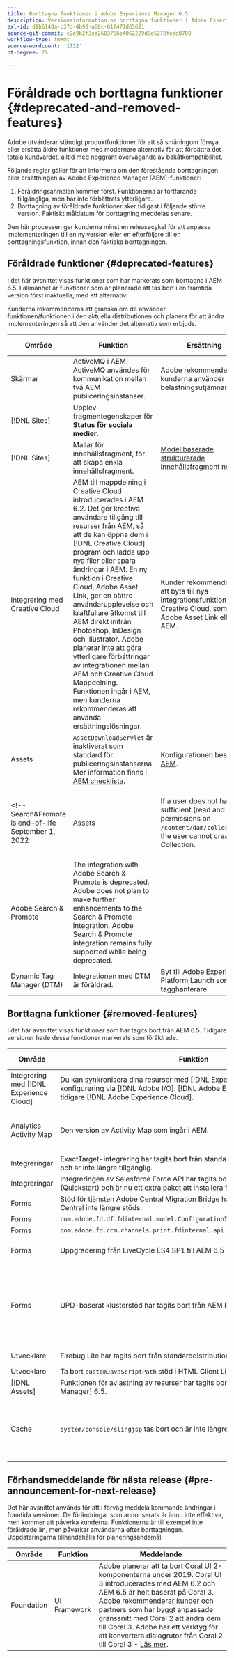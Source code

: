 ```yaml
---
title: Borttagna funktioner i Adobe Experience Manager 6.5.
description: Versionsinformation om borttagna funktioner i Adobe Experience Manager 6.5.
exl-id: d9b6140a-c37d-4b90-a60c-01f471d65621
source-git-commit: c2e9b2f3ea2603766e4062229d8e5278feed8788
workflow-type: tm+mt
source-wordcount: '1732'
ht-degree: 2%

---
```


# Föråldrade och borttagna funktioner {#deprecated-and-removed-features}

Adobe utvärderar ständigt produktfunktioner för att så småningom förnya eller ersätta äldre funktioner med modernare alternativ för att förbättra det totala kundvärdet, alltid med noggrant övervägande av bakåtkompatibilitet.

Följande regler gäller för att informera om den förestående borttagningen eller ersättningen av Adobe Experience Manager (AEM)-funktioner:

1. Föråldringsanmälan kommer först. Funktionerna är fortfarande tillgängliga, men har inte förbättrats ytterligare.
1. Borttagning av föråldrade funktioner sker tidigast i följande större version. Faktiskt måldatum för borttagning meddelas senare.

Den här processen ger kunderna minst en releasecykel för att anpassa implementeringen till en ny version eller en efterföljare till en borttagningsfunktion, innan den faktiska borttagningen.

## Föråldrade funktioner {#deprecated-features}

I det här avsnittet visas funktioner som har markerats som borttagna i AEM 6.5. I allmänhet är funktioner som är planerade att tas bort i en framtida version först inaktuella, med ett alternativ.

Kunderna rekommenderas att granska om de använder funktionen/funktionen i den aktuella distributionen och planera för att ändra implementeringen så att den använder det alternativ som erbjuds.

| Område | Funktion | Ersättning | Version (SP) |
|---|---|---|---|
| Skärmar | ActiveMQ i AEM. ActiveMQ användes för kommunikation mellan två AEM publiceringsinstanser. | Adobe rekommenderar att kunderna använder belastningsutjämnare. |  |
| [!DNL Sites] | Upplev fragmentegenskaper för **Status för sociala medier**. |   | 6.5.11.0 |
| [!DNL Sites] | Mallar för innehållsfragment, för att skapa enkla innehållsfragment. | [Modellbaserade strukturerade innehållsfragment](/help/assets/content-fragments/content-fragments-models.md) nu. | 6.5.11.0 |
| Integrering med Creative Cloud | AEM till mappdelning i Creative Cloud introducerades i AEM 6.2. Det ger kreativa användare tillgång till resurser från AEM, så att de kan öppna dem i [!DNL Creative Cloud] program och ladda upp nya filer eller spara ändringar i AEM. En ny funktion i Creative Cloud, Adobe Asset Link, ger en bättre användarupplevelse och kraftfullare åtkomst till AEM direkt inifrån Photoshop, InDesign och Illustrator. Adobe planerar inte att göra ytterligare förbättringar av integrationen mellan AEM och Creative Cloud Mappdelning. Funktionen ingår i AEM, men kunderna rekommenderas att använda ersättningslösningar. | Kunder rekommenderas att byta till nya integrationsfunktioner för Creative Cloud, som Adobe Asset Link eller AEM. |  |
| Assets | `AssetDownloadServlet` är inaktiverat som standard för publiceringsinstanserna. Mer information finns i [AEM checklista](/help/sites-administering/security-checklist.md). | Konfigurationen beskrivs i [AEM](/help/sites-administering/security-checklist.md). |  |
<!-- Search&Promote is end-of-life September 1, 2022 | Assets | If a user does not have sufficient (read and write) permissions on `/content/dam/collections`, the user cannot create a Collection. | Honor the access control setup of user and ensure appropriate permissions. ||
|Adobe Search & Promote|The integration with Adobe Search & Promote is deprecated. Adobe does not plan to make further enhancements to the Search & Promote integration. Adobe Search & Promote integration remains fully supported while being deprecated.||| -->
| Dynamic Tag Manager (DTM) | Integrationen med DTM är föråldrad. | Byt till Adobe Experience Platform Launch som tagghanterare. || |Adobe Target|Genom att lägga till möjligheten för AEM att ansluta till Adobe Target-tjänsten med [!DNL Adobe I/O] API (Rest API) för Adobe Target Standard i AEM 6.5 är XML-sättet (Target Classic API) föråldrat.|Konfigurera om integreringen till [använd det nya API:t](/help/sites-administering/target.md). || |Adobe Target|Använda `mbox.js` är inte längre kompatibelt med Adobe Target AEM.|Växla till `at.js` 1.x.|| | Handel | [CIF REST](https://github.com/adobe/commerce-cif-api) tillhandahölls 2018 som en uppsättning mikrotjänster för integrering av AEM- och handelsmotorer. Efter att Adobe förvärvat Adobe Commerce (tidigare Magento) i mitten av 2018 beslutade Adobe att ändra sitt tillvägagångssätt av två skäl. Commerce har en egen uppsättning med Commerce API:er (REST och GraphQL) och det är inte bra att behålla två uppsättningar API:er. Marknadstrender tyder på att kunderna var på väg mot GraphQL eftersom det är ett effektivare sätt att fråga data. Under 2019 har Adobe släppt det nya Commerce Integration Framework med Commerce&#39;s GraphQL API:er som källa för sanningen. Adobe planerar inte att göra några ytterligare investeringar i CIF REST. Kunder rekommenderas att använda ersättningslösningen.|För integreringar AEM-handel växlar du till [AEM CIF-arkityp](https://github.com/adobe/aem-cif-project-archetype) och [AEM CIF-kärnkomponenter](https://github.com/adobe/aem-core-cif-components). Se AEM och integrering med Adobe Commerce [med Commerce Integration Framework](/help/commerce/cif/integrating/magento.md). Stöd för integreringar med andra företag än Commerce med det nya tillvägagångssättet ligger på Adobe roadmap.|| | Komponenter (AEM Sites) | Adobe planerar inte att göra ytterligare förbättringar av de flesta av de grundkomponenter som lagras i `/libs/foundation/components`. Leta efter `cq:deprecated` och `cq:deprecatedReason` i komponentmappen. AEM 6.5 innehåller Foundation Components, och kunder som uppgraderar från tidigare versioner kan fortsätta använda dem som de är. Foundation Components stöds även om de är inaktuella. | Adobe rekommenderar att du använder kärnkomponenterna för framtida projekt. Befintliga webbplatser kan förbli oförändrade eller använda [AEM Modernize Tools Suite](https://github.com/adobe/aem-modernize-tools) för att ge webbplatsen en ny funktion för att använda kärnkomponenter. || |Komponenter (AEM Sites)|Designimporterarkomponenter `/libs/wcm/designimporter/components` har markerats som borttagna från och med 6.5. Adobe planerar inte att göra ytterligare förbättringar av designimportörens implementering. | Adobe planerar att tillhandahålla en alternativ implementering av användningsexemplet i framtida releaser. || |Foundation|Granite Offloading Framework. Adobe planerar inte att göra ytterligare förbättringar av avlastningsramverket som infördes i CQ 5.6.1 för att externalisera bearbetningen av tillgångar.|Adobe arbetar med en ny generationens molnbaserad avlastningsramverk.|| |Utvecklare|`Hobbes.js`. Adobe planerar inte att göra ytterligare förbättringar av `hobbes.js` testningsramverk för användargränssnitt.|Adobe rekommenderar att man använder Selenium Automation.|| |Utvecklare|jQuery UI-klientbibliotek. Adobe planerar inte att ytterligare underhålla och uppdatera jQuery UI-klientbiblioteket som levereras som en del av distributionen (QuickStart). | Adobe rekommenderar att kunder som fortfarande behöver jQuery-gränssnitt för sin kod lägger till det i sin projektkodbas.|| |Utvecklare|jQuery Animation-klientbibliotek (`granite.jquery.animation`). Adobe planerar inte att ytterligare underhålla och uppdatera jQuery Animation-klientbiblioteket som levereras som en del av distributionen (QuickStart). | Adobe rekommenderar att kunder som fortfarande behöver jQuery Animations för sin kod lägger till den i sin projektkodbas.|| |Utvecklare|Klientbibliotek för hanteringsfält. Adobe planerar inte att underhålla och uppdatera Handlebar-klientbiblioteket som levereras som en del av distributionen (QuickStart) ytterligare. | Adobe rekommenderar att man fortfarande behöver `Handlebars` för att koden ska kunna läggas till i sin projektkodbas.|| |Utvecklare|Juridiskt klientbibliotek. Adobe planerar inte att vidare underhålla och uppdatera juristklientbiblioteket som levereras som en del av distributionen (QuickStart). | Adobe rekommenderar att kunder som fortfarande behöver Lawndog för sin kod lägger till den i sin projektkodbas.|| |Utvecklare|`Granite.Sling.js` klientbibliotek. Adobe planerar inte att ytterligare förbättra klientbiblioteket Granite.Sling.js som levereras som en del av distributionen (QuickStart). | Adobe rekommenderar att kunder som förlitar sig på bibliotekets kapacitet att omkoda sin kod så att de inte längre använder den.|| |Utvecklare|Använda YUI för att komprimera/minimera JavaScript-klientbibliotek. Adobe planerar inte att uppdatera YUI-biblioteket ytterligare. Fram till AEM 6.4 var YUI standardinställning för att minimera JavaScript med möjlighet att växla till Google Closure Compiler (GCC). Från och med AEM 6.5 är GCC standard.|Adobe rekommenderar att man uppgraderar till AEM 6.5 för att gå över till GCC för implementering|| |Utvecklare|Klassisk dialogruteredigerare i CRXDE Lite. Adobe planerar inte att ytterligare förbättra den klassiska dialogruteredigeraren för användargränssnittet som levereras som en del av distributionen (QuickStart)| Det finns ingen ersättningsprodukt. || |Forms|AEM Forms-integrering med AEM Mobile är föråldrad. | Det finns ingen ersättare. ||Utvecklare|Klassisk dialogruteredigerare i CRXDE Lite. Adobe planerar inte att ytterligare förbättra den klassiska dialogruteredigeraren för användargränssnittet som levereras som en del av distributionen (QuickStart)| Det finns ingen ersättningsprodukt. || |Utvecklare|Lodash/underscore client library. Adobe planerar inte att ytterligare underhålla och uppdatera Lodash-/understreckklientbiblioteket som levereras som en del av distributionen (QuickStart). | Adobe rekommenderar att kunder som fortfarande behöver Lodash/understreckkod för sin kod lägger till den i sin projektkodbas. || |Skärmar|Adobe planerar inte att underhålla och uppdatera com.adobe.cq.screens.mq.active q-paketet och relaterade konfigurationer som används för konfiguration av 2Utgivare.| Adobe rekommenderar att kunder som fortfarande behöver 2Utgivare kan använda belastningsutjämnande metoder. ||

## Borttagna funktioner {#removed-features}

I det här avsnittet visas funktioner som har tagits bort från AEM 6.5. Tidigare versioner hade dessa funktioner markerats som föråldrade.

| Område | Funktion | Ersättning | Version (SP) |
|--- |--- |--- |--- |
| Integrering med [!DNL Experience Cloud] | Du kan synkronisera dina resurser med [!DNL Experience Cloud] använda en konfigurering via [!DNL Adobe I/O]. [!DNL Adobe Experience Cloud] kallades tidigare [!DNL Adobe Experience Cloud]. | Om du har frågor [kontakta Adobe kundsupport](https://experienceleague.adobe.com/?support-solution=General#support). |  |
| Analytics Activity Map | Den version av Activity Map som ingår i AEM. | På grund av säkerhetsändringar i Adobe Analytics API är det inte längre möjligt att använda den version av Activity Map som ingår i AEM. Använd [ActivityMap-plugin från Adobe Analytics](https://experienceleague.adobe.com/docs/analytics/analyze/activity-map/getting-started/get-started-users/activitymap-install.html?lang=en). |  |
| Integreringar | ExactTarget-integrering har tagits bort från standarddistributionen (Quickstart) och är inte längre tillgänglig. | Ingen ersättning. |  |
| Integreringar | Integreringen av Salesforce Force API har tagits bort från standarddistributionen (Quickstart) och är nu ett extra paket att installera från [Programvarudistribution](https://experience.adobe.com/#/downloads/content/software-distribution/en/aem.html). | Funktionen är fortfarande tillgänglig. |
| Forms | Stöd för tjänsten Adobe Central Migration Bridge har tagits bort eftersom Adobe Central inte längre stöds. | Ingen ersättning. |  |
| Forms | `com.adobe.fd.df.fdinternal.model.ConfigurationInstance` | Ingen ersättning. |  |
| Forms | `com.adobe.fd.ccm.channels.print.fdinternal.api.service.PrintDataTransformer` | Ingen ersättning |  |
| Forms | Uppgradering från LiveCycle ES4 SP1 till AEM 6.5 Forms på JEE är inte tillgänglig | Se [tillgängliga uppgraderingssökvägar](../forms/using/upgrade.md) i uppgraderingsdokumentationen för AEM Forms. |  |
| Forms | UPD-baserat klusterstöd har tagits bort från AEM Forms på JEE | Du kan bara använda TCP-baserad klustring i AEM Forms på JEE. Om du uppgraderar en UDP-multicast-server från en tidigare version till AEM 5.5 Forms på JEE utförs manuella konfigurationer för att växla till TCP-baserad gemfire-klustring. Detaljerade anvisningar finns i [Uppgradera till AEM 6.5-formulär på JEE](../forms/using/upgrade-forms-jee.md) |  |
| Utvecklare | Firebug Lite har tagits bort från standarddistributionen (Quickstart) | Använd de inbyggda webbläsarkonsolerna för utvecklare |
| Utvecklare | Ta bort `customJavaScriptPath` stöd i HTML Client Library Manager. | Ingen ersättning |  |
| [!DNL Assets] | Funktionen för avlastning av resurser har tagits bort i [!DNL Adobe Experience Manager] 6.5. | Det finns ingen ersättning. |  |
| Cache | `system/console/slingjsp` tas bort och är inte längre tillgängligt i AEM 6.5. | Klasser och något cacheminne lagras under paketet Apache Sling Commons FileSystem ClassLoader. Du kan kontrollera paketnumret i AEM webbkonsol och ta bort cachemappen direkt från filsystemet (`crx-quickstart/launchpad/felix/bundle<ID>`). |  |

## Förhandsmeddelande för nästa release {#pre-announcement-for-next-release}

Det här avsnittet används för att i förväg meddela kommande ändringar i framtida versioner. De förändringar som annonserats är ännu inte effektiva, men kommer att påverka kunderna. Funktionerna är till exempel inte föråldrade än, men påverkar användarna efter borttagningen. Uppdateringarna tillhandahålls för planeringsändamål.

| Område | Funktion | Meddelande |
|--- |--- |--- |
| Foundation | UI Framework | Adobe planerar att ta bort Coral UI 2-komponenterna under 2019. Coral UI 3 introducerades med AEM 6.2 och AEM 6.5 är helt baserat på Coral 3. Adobe rekommenderar kunder och partners som har byggt anpassade gränssnitt med Coral 2 att ändra dem till Coral 3. Adobe har ett verktyg för att konvertera dialogrutor från Coral 2 till Coral 3 - [Läs mer](/help/sites-developing/modernization-tools.md). |
